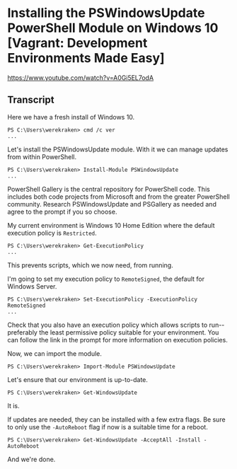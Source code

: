 # Installing the PSWindowsUpdate PowerShell Module on Windows 10 [Vagrant: Development Environments Made Easy]

https://www.youtube.com/watch?v=A0Gi5EL7odA

## Transcript

Here we have a fresh install of Windows 10.
```
PS C:\Users\werekraken> cmd /c ver
...
```

Let's install the PSWindowsUpdate module. With it we can manage updates from within PowerShell.
```
PS C:\Users\werekraken> Install-Module PSWindowsUpdate
...
```
PowerShell Gallery is the central repository for PowerShell code. This includes both code projects from Microsoft and from the greater PowerShell community. Research PSWindowsUpdate and PSGallery as needed and agree to the prompt if you so choose.

My current environment is Windows 10 Home Edition where the default execution policy is `Restricted`.
```
PS C:\Users\werekraken> Get-ExecutionPolicy
...
```
This prevents scripts, which we now need, from running.

I'm going to set my execution policy to `RemoteSigned`, the default for Windows Server.
```
PS C:\Users\werekraken> Set-ExecutionPolicy -ExecutionPolicy RemoteSigned
...
```
Check that you also have an execution policy which allows scripts to run--preferably the least permissive policy suitable for your environment. You can follow the link in the prompt for more information on execution policies.

Now, we can import the module.
```
PS C:\Users\werekraken> Import-Module PSWindowsUpdate
```

Let's ensure that our environment is up-to-date.
```
PS C:\Users\werekraken> Get-WindowsUpdate
```
It is.

If updates are needed, they can be installed with a few extra flags. Be sure to only use the `-AutoReboot` flag if now is a suitable time for a reboot.
```
PS C:\Users\werekraken> Get-WindowsUpdate -AcceptAll -Install -AutoReboot
```
And we're done.
